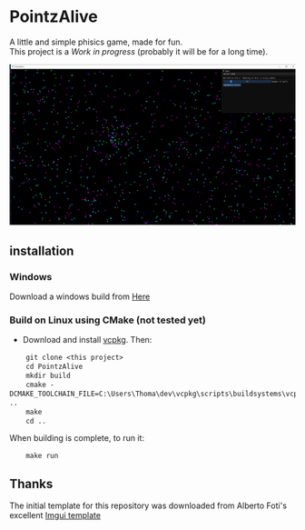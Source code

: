# PointzAlive

A little and simple phisics game, made for fun. <br>
This project is a *Work in progress* (probably it will be for a long time).

<p align="center">
    <img src="Images/Img.png" width="600">
</p>


## installation
### Windows

Download a windows build from [Here](https://github.com/Barsay/PointzAlive/releases)


### Build on Linux using CMake (not tested yet)
- Download and install [vcpkg](https://vcpkg.io/en/getting-started.html). Then:

```
    git clone <this project>
    cd PointzAlive
    mkdir build
    cmake -DCMAKE_TOOLCHAIN_FILE=C:\Users\Thoma\dev\vcpkg\scripts\buildsystems\vcpkg.cmake ..
    make
    cd ..
```
When building is complete, to run it:
```
    make run
```

## Thanks
The initial template for this repository was downloaded from Alberto Foti's excellent [Imgui template](https://github.com/XXmorpheusX/ImGuiTemplate)
